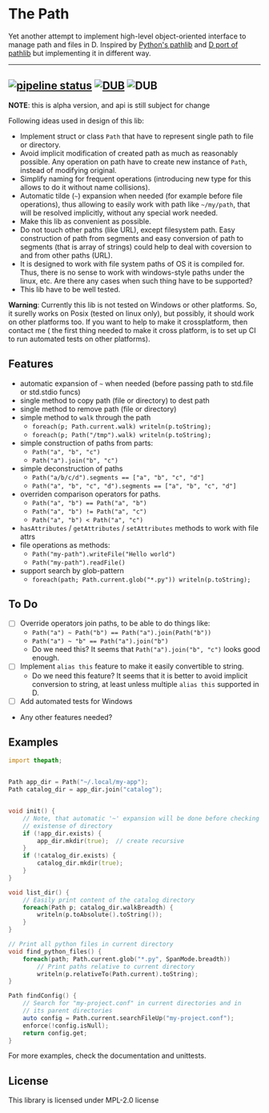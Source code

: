 # The Path

Yet another attempt to implement high-level object-oriented interface
to manage path and files in D.
Inspired by [Python's pathlib](https://docs.python.org/3/library/pathlib.html)
and [D port of pathlib](https://code.dlang.org/packages/pathlib) but
implementing it in different way.

---
[![pipeline status](https://gitlab.com/katyukha/thepath/badges/master/pipeline.svg)](https://gitlab.com/katyukha/thepath/-/commits/master)
[![DUB](https://img.shields.io/dub/v/thepath)](https://code.dlang.org/packages/thepath)
![DUB](https://img.shields.io/dub/l/thepath)
---

**NOTE**: this is alpha version, and api is still subject for change

Following ideas used in design of this lib:
- Implement struct or class `Path` that have to represent
  single path to file or directory.
- Avoid implicit modification of created path as much as reasonably possible.
  Any operation on path have to create new instance of `Path`,
  instead of modifying original.
- Simplify naming for frequent operations
  (introducing new type for this allows to do it without name collisions).
- Automatic tilde (`~`) expansion when needed
  (for example before file operations),
  thus allowing to easily work with path like `~/my/path`,
  that will be resolved implicitly, without any special work needed.
- Make this lib as convenient as possible.
- Do not touch other paths (like URL), except filesystem path.
  Easy construction of path from segments and easy conversion of path
  to segments (that is array of strings) could help to deal with coversion
  to and from other paths (URL).
- It is designed to work with file system paths of OS it is compiled for.
  Thus, there is no sense to work with windows-style paths under the linux, etc.
  Are there any cases when such thing have to be supported?
- This lib have to be well tested.

**Warning**: Currently this lib is not tested on Windows or other platforms.
So, it surelly works on Posix (tested on linux only), but possibly,
it should work on other platforms too.
If you want to help to make it crossplatform, then contact me (
the first thing needed to make it cross platform, is to set up CI to run
automated tests on other platforms).

## Features

- automatic expansion of `~` when needed (before passing path to std.file or std.stdio funcs)
- single method to copy path (file or directory) to dest path
- single method to remove path (file or directory)
- simple method to `walk` through the path
    - `foreach(p; Path.current.walk) writeln(p.toString);`
    - `foreach(p; Path("/tmp").walk) writeln(p.toString);`
- simple construction of paths from parts:
    - `Path("a", "b", "c")`
    - `Path("a").join("b", "c")`
- simple deconstruction of paths
    - `Path("a/b/c/d").segments == ["a", "b", "c", "d"]`
    - `Path("a", "b", "c", "d").segments == ["a", "b", "c", "d"]`
- overriden comparison operators for paths.
    - `Path("a", "b") == Path("a", "b")`
    - `Path("a", "b") != Path("a", "c")`
    - `Path("a", "b") < Path("a", "c")`
- `hasAttributes` / `getAttributes` / `setAttributes` methods to work with file attrs
- file operations as methods:
    - `Path("my-path").writeFile("Hello world")`
    - `Path("my-path").readFile()`
- support search by glob-pattern
    - `foreach(path; Path.current.glob("*.py")) writeln(p.toString);`


## To Do


- [ ] Override operators join paths, to be able to do things like:
    - `Path("a") ~ Path("b") == Path("a").join(Path("b"))`
    - `Path("a") ~ "b" == Path("a").join("b")`
    - Do we need this? It seems that `Path("a").join("b", "c")` looks good enough.
- [ ] Implement `alias this` feature to make it easily convertible to string.
    - Do we need this feature?
      It seems that it is better to avoid implicit conversion to string,
      at least unless multiple `alias this` supported in D.
- [ ] Add automated tests for Windows
- Any other features needed?


## Examples

```d
import thepath;


Path app_dir = Path("~/.local/my-app");
Path catalog_dir = app_dir.join("catalog");


void init() {
    // Note, that automatic '~' expansion will be done before checking the
    // existense of directory
    if (!app_dir.exists) {
        app_dir.mkdir(true);  // create recursive
    }
    if (!catalog_dir.exists) {
        catalog_dir.mkdir(true);
    }
}

void list_dir() {
    // Easily print content of the catalog directory
    foreach(Path p; catalog_dir.walkBreadth) {
        writeln(p.toAbsolute().toString());
    }
}

// Print all python files in current directory
void find_python_files() {
    foreach(path; Path.current.glob("*.py", SpanMode.breadth))
        // Print paths relative to current directory
        writeln(p.relativeTo(Path.current).toString);
}

Path findConfig() {
    // Search for "my-project.conf" in current directories and in
    // its parent directories
    auto config = Path.current.searchFileUp("my-project.conf");
    enforce(!config.isNull);
    return config.get;
}
```

For more examples, check the documentation and unittests.

## License

This library is licensed under MPL-2.0 license
